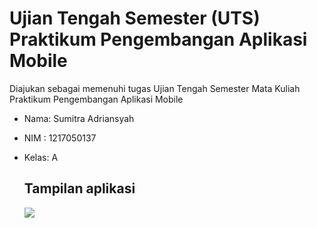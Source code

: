 # Ujian Tengah Semester (UTS) Praktikum Pengembangan Aplikasi Mobile
Diajukan sebagai memenuhi tugas Ujian Tengah Semester Mata Kuliah Praktikum Pengembangan Aplikasi Mobile

- Nama: Sumitra Adriansyah
- NIM : 1217050137
- Kelas: A

  ## Tampilan aplikasi
  <img src="Screenshoot/tampilan-awal.jpg">

